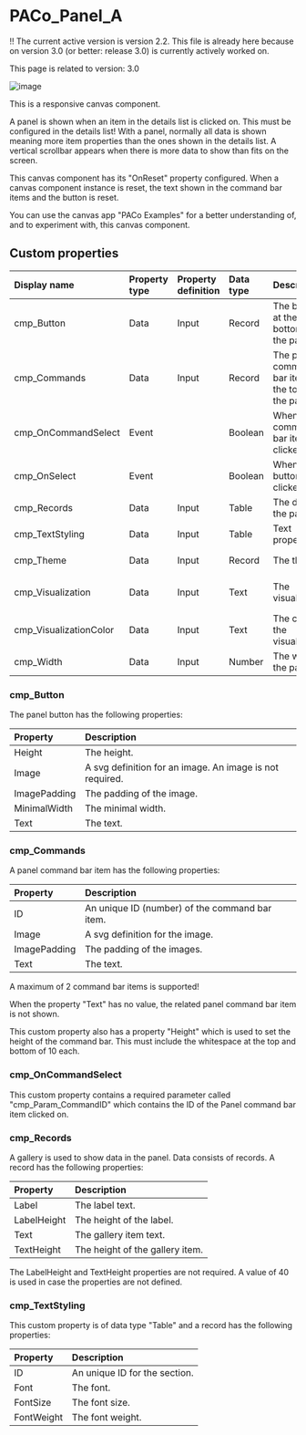 # PACo_Panel_A

!! The current active version is version 2.2. This file is already here because on version 3.0 (or better: release 3.0) is currently actively worked on.

This page is related to version: 3.0

![image](https://user-images.githubusercontent.com/35654198/235981450-7e4a2fd9-d4cc-436b-9847-ea35c39804a2.png)

This is a responsive canvas component.

A panel is shown when an item in the details list is clicked on. This must be configured in the details list! With a panel, normally all data is shown meaning more item properties than the ones shown in the details list. A vertical scrollbar appears when there is more data to show than fits on the screen.

This canvas component has its "OnReset" property configured. When a canvas component instance is reset, the text shown in the command bar items and the button is reset.

You can use the canvas app "PACo Examples" for a better understanding of, and to experiment with, this canvas component.

## Custom properties

| Display name | Property type | Property definition | Data type | Description | Memo
| :--- | :--- | :--- | :--- | :--- | :--- |
| cmp_Button | Data | Input | Record | The button at the bottom of the panel. | See the documention on cmp_Button below. |
| cmp_Commands | Data | Input | Record | The panel command bar items at the top of the panel. | See the documention on cmp_Commands below. |
| cmp_OnCommandSelect | Event | | Boolean | When a command bar item is clicked on. | See the documention on cmp_OnCommandSelect below. |
| cmp_OnSelect | Event | | Boolean | When the button is clicked on. |
| cmp_Records | Data | Input | Table | The data in the panel. | See the documention on cmp_Records below. |
| cmp_TextStyling | Data | Input | Table | Text properties. | See the documention on cmp_TextStyling below. |
| cmp_Theme | Data | Input | Record | The theme. | See the documention on theming. |
| cmp_Visualization | Data | Input | Text | The visualization. | See the documention of canvas component cmp_Visualization_A. |
| cmp_VisualizationColor | Data | Input | Text | The color of the visualization. | |
| cmp_Width | Data | Input | Number | The width of the panel. | |

### cmp_Button

The panel button has the following properties:

| Property | Description |
| :--- | :--- |
| Height | The height. |
| Image | A svg definition for an image. An image is not required. |
| ImagePadding | The padding of the image. |
| MinimalWidth | The minimal width. |
| Text | The text. |

### cmp_Commands
A panel command bar item has the following properties:

| Property | Description |
| :--- | :--- |
| ID | An unique ID (number) of the command bar item. |
| Image | A svg definition for the image. |
| ImagePadding | The padding of the images. |
| Text | The text. |

A maximum of 2 command bar items is supported!

When the property "Text" has no value, the related panel command bar item is not shown.

This custom property also has a property "Height" which is used to set the height of the command bar. This must include the whitespace at the top and bottom of 10 each.

### cmp_OnCommandSelect
This custom property contains a required parameter called "cmp_Param_CommandID" which contains the ID of the Panel command bar item clicked on.

### cmp_Records
A gallery is used to show data in the panel. Data consists of records. A record has the following properties:

| Property | Description |
| :--- | :--- |
| Label | The label text. |
| LabelHeight | The height of the label. |
| Text | The gallery item text. |
| TextHeight | The height of the gallery item. |

The LabelHeight and TextHeight properties are not required. A value of 40 is used in case the properties are not defined.

### cmp_TextStyling
This custom property is of data type "Table" and a record has the following properties:

| Property | Description |
| :--- | :--- |
| ID | An unique ID for the section. |
| Font | The font. |
| FontSize | The font size. |
| FontWeight | The font weight. |
